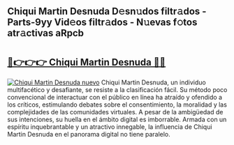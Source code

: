 ## Chiqui Martin Desnuda D𝚎sn𝚞dos filtr𝚊dos - Parts-9yy Vid𝚎os filtr𝚊dos - N𝚞evas f𝚘tos atr𝚊ctivas aRpcb

# <h2><a href="http://mb3qk3.tromn.icu/?c=Chiqui+Martin+Desnuda">🔗👉👉👉 Chiqui Martin Desnuda 🔗🔗</a></h2>

[![Chiqui Martin Desnuda nuevo](https://i.imgur.com/pEAQMta.gif)](http://mb3qk3.tromn.icu/?c=Chiqui+Martin+Desnuda)
Chiqui Martin Desnuda, un individuo multifacético y desafiante, se resiste a la clasificación fácil. Su método poco convencional de interactuar con el público en línea ha atraído y ofendido a los críticos, estimulando debates sobre el consentimiento, la moralidad y las complejidades de las comunidades virtuales. A pesar de la ambigüedad de sus intenciones, su huella en el ámbito digital es imborrable. Armada con un espíritu inquebrantable y un atractivo innegable, la influencia de Chiqui Martin Desnuda en el panorama digital no tiene paralelo.
